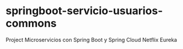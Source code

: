 # springboot-servicio-usuarios-commons
Project Microservicios con Spring Boot y Spring Cloud Netflix Eureka